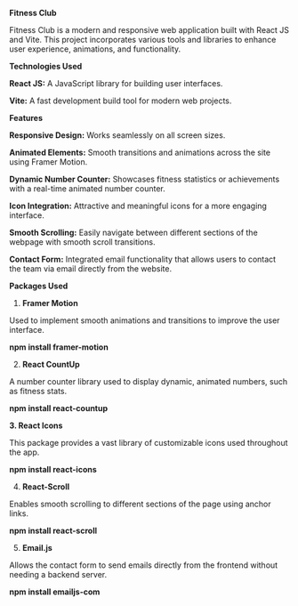 **Fitness Club**

Fitness Club is a modern and responsive web application built with React JS and Vite. This project incorporates various tools and libraries to enhance user experience, animations, and functionality.

**Technologies Used**

**React JS:** A JavaScript library for building user interfaces.

**Vite:** A fast development build tool for modern web projects.

**Features**

**Responsive Design:** Works seamlessly on all screen sizes.

**Animated Elements:** Smooth transitions and animations across the site using Framer Motion.

**Dynamic Number Counter:** Showcases fitness statistics or achievements with a real-time animated number counter.

**Icon Integration:** Attractive and meaningful icons for a more engaging interface.

**Smooth Scrolling:** Easily navigate between different sections of the webpage with smooth scroll transitions.

**Contact Form:** Integrated email functionality that allows users to contact the team via email directly from the website.

**Packages Used**

1. **Framer Motion**

Used to implement smooth animations and transitions to improve the user interface.

**npm install framer-motion**

2. **React CountUp**

A number counter library used to display dynamic, animated numbers, such as fitness stats.

**npm install react-countup**

**3. React Icons**

This package provides a vast library of customizable icons used throughout the app.

**npm install react-icons**

4. **React-Scroll**

Enables smooth scrolling to different sections of the page using anchor links.

**npm install react-scroll**

5. **Email.js**

Allows the contact form to send emails directly from the frontend without needing a backend server.

**npm install emailjs-com**



